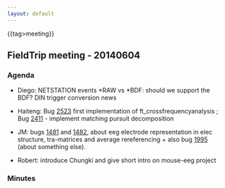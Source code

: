 ```yaml
---
layout: default
---
```


{{tag>meeting}}
## FieldTrip meeting - 20140604

### Agenda

*  Diego: NETSTATION events *RAW vs *BDF: should we support the BDF? DIN trigger conversion news

*  Haiteng: Bug [2523](http://bugzilla.fieldtriptoolbox.org/show_bug.cgi?id=2523)  first implementation of ft_crossfrequencyanalysis ; Bug [2411](http://bugzilla.fieldtriptoolbox.org/show_bug.cgi?id=2411) - implement matching pursuit decomposition

*  JM: bugs [1481](http://bugzilla.fieldtriptoolbox.org/show_bug.cgi?id=1481) and [1482](http://bugzilla.fieldtriptoolbox.org/show_bug.cgi?id=1482), about eeg electrode representation in elec structure, tra-matrices and average rereferencing + also bug [1995](http://bugzilla.fieldtriptoolbox.org/show_bug.cgi?id=1995) (about something else).

*  Robert: introduce Chungki and give short intro on mouse-eeg project

### Minutes


